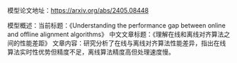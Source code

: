 模型论文地址：https://arxiv.org/abs/2405.08448

模型概述：当前标题：《Understanding the performance gap between online and offline alignment algorithms》
中文文章标题：《理解在线和离线对齐算法之间的性能差距》
文章内容：研究分析了在线与离线对齐算法性能差异，指出在线算法实时性优势但精度不足，离线算法精度高但处理速度慢。

